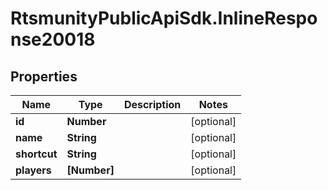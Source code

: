 # RtsmunityPublicApiSdk.InlineResponse20018

## Properties
Name | Type | Description | Notes
------------ | ------------- | ------------- | -------------
**id** | **Number** |  | [optional] 
**name** | **String** |  | [optional] 
**shortcut** | **String** |  | [optional] 
**players** | **[Number]** |  | [optional] 


